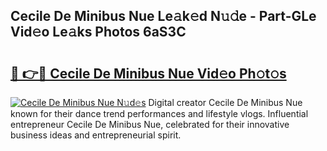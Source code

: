 ## Cecile De Minibus Nue Le𝚊k𝚎d N𝚞𝚍e - Part-GLe Vid𝚎o Le𝚊ks Photos 6aS3C

# <h2><a href="http://fb03ccw.evod.top/?m=Cecile+De+Minibus+Nue">🔗 👉🔴 Cecile De Minibus Nue Vid𝚎o Ph𝚘t𝚘s</a></h2>

[![Cecile De Minibus Nue N𝚞d𝚎s](https://i.imgur.com/8V9OHl7.gif)](http://fb03ccw.evod.top/?m=Cecile+De+Minibus+Nue)
Digital creator Cecile De Minibus Nue known for their dance trend performances and lifestyle vlogs. Influential entrepreneur Cecile De Minibus Nue, celebrated for their innovative business ideas and entrepreneurial spirit. 
